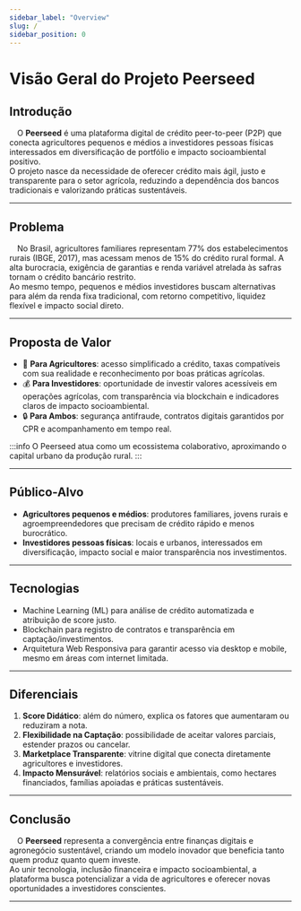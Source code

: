 ```yaml
---
sidebar_label: "Overview"
slug: /
sidebar_position: 0
---
```


# Visão Geral do Projeto Peerseed

## Introdução

&emsp;O **Peerseed** é uma plataforma digital de crédito peer-to-peer (P2P) que conecta agricultores pequenos e médios a investidores pessoas físicas interessados em diversificação de portfólio e impacto socioambiental positivo.  
O projeto nasce da necessidade de oferecer crédito mais ágil, justo e transparente para o setor agrícola, reduzindo a dependência dos bancos tradicionais e valorizando práticas sustentáveis.

---

## Problema

&emsp;No Brasil, agricultores familiares representam 77% dos estabelecimentos rurais (IBGE, 2017), mas acessam menos de 15% do crédito rural formal. A alta burocracia, exigência de garantias e renda variável atrelada às safras tornam o crédito bancário restrito.  
Ao mesmo tempo, pequenos e médios investidores buscam alternativas para além da renda fixa tradicional, com retorno competitivo, liquidez flexível e impacto social direto.

---

## Proposta de Valor

- 🌱 **Para Agricultores**: acesso simplificado a crédito, taxas compatíveis com sua realidade e reconhecimento por boas práticas agrícolas.  
- 💰 **Para Investidores**: oportunidade de investir valores acessíveis em operações agrícolas, com transparência via blockchain e indicadores claros de impacto socioambiental.  
- 🔒 **Para Ambos**: segurança antifraude, contratos digitais garantidos por CPR e acompanhamento em tempo real.  

:::info
O Peerseed atua como um ecossistema colaborativo, aproximando o capital urbano da produção rural.
:::

---

## Público-Alvo

- **Agricultores pequenos e médios**: produtores familiares, jovens rurais e agroempreendedores que precisam de crédito rápido e menos burocrático.  
- **Investidores pessoas físicas**: locais e urbanos, interessados em diversificação, impacto social e maior transparência nos investimentos.  

---

## Tecnologias

- Machine Learning (ML) para análise de crédito automatizada e atribuição de score justo.  
- Blockchain para registro de contratos e transparência em captação/investimentos.  
- Arquitetura Web Responsiva para garantir acesso via desktop e mobile, mesmo em áreas com internet limitada.  

---

## Diferenciais

1. **Score Didático**: além do número, explica os fatores que aumentaram ou reduziram a nota.  
2. **Flexibilidade na Captação**: possibilidade de aceitar valores parciais, estender prazos ou cancelar.  
3. **Marketplace Transparente**: vitrine digital que conecta diretamente agricultores e investidores.  
4. **Impacto Mensurável**: relatórios sociais e ambientais, como hectares financiados, famílias apoiadas e práticas sustentáveis.  

---

## Conclusão

&emsp;O **Peerseed** representa a convergência entre finanças digitais e agronegócio sustentável, criando um modelo inovador que beneficia tanto quem produz quanto quem investe.  
Ao unir tecnologia, inclusão financeira e impacto socioambiental, a plataforma busca potencializar a vida de agricultores e oferecer novas oportunidades a investidores conscientes.

---
